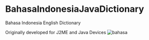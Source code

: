 # BahasaIndonesiaJavaDictionary
Bahasa Indonesia English Dictionary

Originally developed for J2ME and Java Devices
![bahasa](https://user-images.githubusercontent.com/8135354/41711969-a191becc-7573-11e8-8110-638c9870f7f6.jpg)

